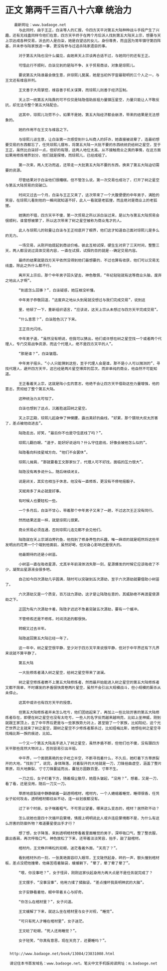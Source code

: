 # 正文 第两千三百八十六章 统治力
        最新网址：www.badaoge.net
          与此同时，由于王正，白柒等人的汇报，令四方天平对第五大陆种种战斗手段产生了兴趣，还有无线蛊同样令他们在意，四方天平终于在两个月后派人找到第五大陆天上宗，想要与天上宗达成各种交易，派去的人是白柒，她是白望远的女儿，身份尊贵，而且因为常年镇守第四阵基，并未参与陆家放逐一事，更没有参与过追杀陆家遗臣的事。
      
          对于第五大陆也没什么偏见，由她来天上宗谈再合适不过，与她同行的还有王正。
      
          可惜此行不顺利，白柒见到的是陆不争，关于贸易商谈，对象是琼熙儿。
      
          要说第五大陆谁最会做生意，非琼熙儿莫属，她是当初外宇宙最聪明的三个人之一，与王文还有维容并列。
      
          王文善于大局掌控，维容善于机关谋算，而琼熙儿则善于经济压制。
      
          天上宗一统第五大陆靠的可不仅仅是陆隐借助辰祖力量镇压星空，力量只能让人不敢反抗，却无法令整个第五大陆配合。
      
          这其中，琼熙儿功劳不小，如果不是她，第五大陆经济都会崩溃，带来的结果是无法想象的。
      
          她的作用不在王文与维容之下。
      
          与琼熙儿谈生意，让白柒第一次感受到什么叫商人的奸诈，她直接被说晕了，连最初想要交易的东西都忘了，任凭琼熙儿摆布，将第五大陆一大批不要的东西统统扔给树之星空，至于王正，虽然比白柒好一点，但好的有限，这两人地位太高，从不接触商业之类的事情，在这方面如果用修炼境界划分，他们就是探境，而琼熙儿，已经成祖了。
      
          第一次来，两人无功而返，还带走一大批第五大陆不要的东西，换来了第五大陆迫切需要的资源。
      
          尽管结果对于白柒他们很糟糕，但不管怎么说，第一次交易也成功了，打开了树之星空与第五大陆贸易的突破口。
      
          时间又过去一个月，白柒与王正又来了，这次带来了一个大腹便便的中年男子，满脸的笑容，在琼熙儿看到他的一瞬间就知道不好，此人一看就是老狐狸，而且绝对是商业上的老狐狸。
      
          她猜的不错，四方天平不傻，第一次贸易之所以派白柒过来，是以为与第五大陆贸易会很顺利，谁曾想被蒙了，所以这次带来了树之星空被称为商业鬼才的人。
      
          此人与琼熙儿的较量让白柒与王正彻底开了眼界，他们这才知道自己面对琼熙儿是多么的无力。
      
          一场交易，从刚开始提起到商谈价格，彼此互相试探，硬生生对弈了三天时间，整整三天，两人都没说过具体交易内容，一直在试探，试探的目的就是--确定交易内容。
      
          最终的结果就是四方天平依然没得到他们最想要的，不过也算有收获，他们可以交易无线蛊，除此之外什么都不行。
      
          离开天上宗后，那个中年男子回头望去，神色敬佩，“年纪轻轻就有这等商业头脑，废弃之地出人才啊”。
      
          “到底怎么回事？”，白柒疑惑，她压根没听懂。
      
          中年男子恭敬回道，“这废弃之地从头到尾就没想过与我们完成交易”，说到这
      
          里，他顿了一下，重新组织语言，“应该说，这天上宗从未想过与四方天平完成交易”。
      
          “什么意思？”，白柒脸色沉了下来。
      
          王正目光闪烁。
      
          中年男子道，“虽然没有明说，但我可以猜出，他们或许想在树之星空找一个或者两个代理人，专门交易战争资源，而这个代理人，绝不是四方天平的人”。
      
          “那是谁？”，白柒皱眉。
      
          中年男子摇头，“小人只能猜到这些，至于代理人会是谁，那不是小人可以揣测的”，寻找代理人，避开四方天平，这已经是两片星空博弈的层次，而非单纯的商业，他自然不可能知道。
      
          王正看着天上宗，这就是陆小玄的意志，他绝不会让四方天平借助这些力量增强，他的意志，贯彻给了整个第五大陆。
      
          这种统治力太可怕了。
      
          白柒也想到了这点，沉着脸返回树之星空。
      
          天上宗正殿，琼熙儿起身伸了伸懒腰，露出美好的曲线，“好累，那个猥琐大叔太厉害了，差点被他绕进去”。
      
          陆隐走出，好笑，“最后你不也是守住底线了吗？”。
      
          琼熙儿翻白眼，“道子，能好好说话吗？什么守住底线，好像会被他怎么似的”。
      
          陆隐看向科技星域方向，“他们不会罢休”。
      
          琼熙儿耸肩，“那就要看王文那家伙了，代理人可不好找，面临的压力很大”。
      
          陆隐没有再多说什么，随后继续闭关。
      
          说是闭关，其实也相当于休息，他没有一直修炼，更没有不停地摇骰子。
      
          天赋用多了未必就是好事。
      
          有时候人也要轻松一些。
      
          一个多月后，白柒不甘心，带着那个中年男子又来了一趟，不过这次王正没有同行。
      
          然而结果还是一样，就是琼熙儿很累。
      
          商业贸易必须连通，否则琼熙儿连见都不会见他们。
      
          陆隐就在天上宗湖泊旁钓鱼，他找到了修身养性的乐趣，唯一麻烦的就是昭然将这些年发明出的花茶一个个端到他面前，虽然好喝，但对身心影响还是很大的。
      
          他最期待的还是小树苗。
      
          小树苗一直在吸收星源，尤其半年前液体消失那一刻，星源爆发的时候它应该吸收了不少，凝聚出星源液会很多吧。
      
          自己如今四次源劫几乎圆满，随时可以突破到五次源劫，至于六次源劫就要借助小树苗了。
      
          六次源劫又是一个质变，百万战力源劫，这才是让陆隐在意的，其威胁绝不再渡星使源劫之下。
      
          正因为有六次源劫卡着，陆隐才迟迟不急着突破五次源劫，要有一个缓冲。
      
          不管修炼还是不修炼，时间流逝的都很快。
      
          转眼又过去半年。
      
          陆隐返回第五大陆已经一年了。
      
          这一年中，树之星空很平静，至少对于四方天平来说很平静，但对于中平界还有下凡界来说就不算平静了。
      
          第五大陆
      
          一大批修炼者涌入树之星空，给树之星空带来了波澜。
      
          树之星空修炼者瞧不上第五大陆修炼者，然而最开始能进入树之星空的第五大陆修炼者又都不简单，不时爆发的矛盾很快席卷两片星空，虽然不会引出大规模战斗，但小规模的厮杀从未停止。
      
          这其中或许也有四方天平的授意。
      
          但第五大陆修炼者并未怎么吃亏，他们团结起来了，再加上一些比较厉害的第五大陆修炼者存在，即便在树之星空也没有太吃亏，一些人的名字反而越来越响亮，比如上圣神威，刚到就跟王家顶上，去了中平界后更是与一些家族势力对上，甚至毁了一个家族，比如阳纪，这个光芒世界之主就来了树之星空，跟树之星空不少修炼者厮杀过，比如娅梅比斯，她想在树之星空寻找梅比斯一族的痕迹，比如…
      
          一个又一个第五大陆高手进入了树之星空，虽然矛盾不断，但他们也不傻，没有跟四方天平那些庞然大物对上，否则容易引出半祖。
      
          中平界，一个面貌美艳的女子屹立半空，不断寻找着什么，不久后，她盯着下方草原裂开的大地，“找到了”，说完，身体降落，对着裂开的大地就是一刀，刀锋扭曲虚空，涵盖了整片草原，将大地撕裂，寸寸刀锋蔓延而出，囊括方圆数百里，寸草不生。
      
          一刀之后，女子盯着下方，随着烟尘散尽，她眉头皱起，“没用？”，想着，又是一刀，看了看，还是没用，随后一刀又一刀。
      
          草原地底裂缝中静静躺着一副透明棺材，棺材内，一个人蜷缩着睡觉，睡得很香，任凭女子如何攻击，透明棺材都纹丝不动，连一丝划痕都没有。
      
          过了半个时辰，女子喘着粗气，不可思议望着，哪来这么变态的，棺材？居然砍不动？
      
          怎么说她也是四十次循环启蒙境，情报上明明说此人或许连启蒙境都不是，为什么有这么厉害的防御外物？难道要星使出手才行？
      
          想了想，女子降落，来到透明棺材旁看着里面睡觉的男子，深呼吸口气，整了整衣服，露出香肩，再次呼吸口气，神色放松了下来，还带着淡淡笑容，抬手，敲了敲棺材。
      
          棺材内，王文睁开稀松的双眼，迷茫看着外面，“天亮了？”。
      
          看到棺材外的一刻，一张美艳面容印入眼帘，王文陡然起身，砰的一声，额头撞到棺材板，差点没把他撞晕，他痛苦捂着脑袋，缓缓躺下，“晕了，晕了晕了晕了”。
      
          “喂，你没事吧？”，女子怪异，刚刚这家伙起身用力再大点是不是任务就完成了？
      
          王文摆手，“没事没事”，他用力揉了揉脑袋，“差点撞坏我英明神武的大脑”。
      
          女子安静看着他，眼中带着关心与好奇。
      
          “你怎么在棺材里？”，女子问道。
      
          王文缓解了下来，就这么坐在棺材里与女子对视，“睡觉”。
      
          “可只有死人才睡在棺材里”，女子迷茫。
      
          王文眨了眨眼，“死人还用睡觉？”。
      
          女子轻笑，“你真有意思，现在天亮了，还要睡吗？”。
      
      
      http://www.badaoge.net/book/13084/23831008.html
      
      请记住本书首发域名：www.badaoge.net。笔尖中文手机版阅读网址：m.badaoge.net